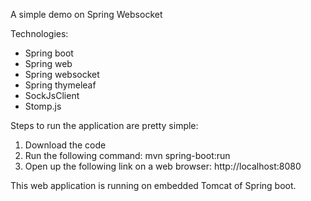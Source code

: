 A simple demo on Spring Websocket

Technologies:
* Spring boot
* Spring web
* Spring websocket
* Spring thymeleaf
* SockJsClient
* Stomp.js

Steps to run the application are pretty simple:
1. Download the code
2. Run the following command:
mvn spring-boot:run
3. Open up the following link on a web browser:
http://localhost:8080

This web application is running on embedded Tomcat of Spring boot.
